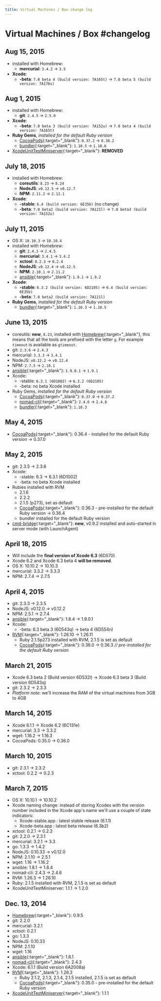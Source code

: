 ```yaml
---
title: Virtual Machines / Box change log
---
```


# Virtual Machines / Box #changelog


## Aug 15, 2015

* installed with Homebrew:
    * __mercurial__: `3.4.2` -> `3.5`
* __Xcode__:
    * __-beta__: `7.0 beta 4 (build version: 7A165t)` -> `7.0 beta 5 (build version: 7A176x)`


## Aug 1, 2015

* installed with Homebrew:
    * __git__: `2.4.5` -> `2.5.0`
* __Xcode__:
    * __-beta__: `7.0 beta 3 (build version: 7A152u)` -> `7.0 beta 4 (build version: 7A165t)`
* __Ruby Gems__, *installed for the default Ruby version*
    * [CocoaPods](http://cocoapods.org/){:target="_blank"}: `0.37.2` -> `0.38.2`
    * [bundler](http://bundler.io/){:target="_blank"}: `1.10.5` -> `1.10.6`
* [XcodeUnitTestMiniserver](https://github.com/bitrise-io/xcodebuild-unittest-miniserver){:target="_blank"}: __REMOVED__


## July 18, 2015

* installed with Homebrew:
    * __coreutils__: `8.23` -> `8.24`
    * __NodeJS__: `v0.12.5` -> `v0.12.7`
    * __NPM__: `2.11.2` -> `2.12.1`
* __Xcode__:
    * __-stable__: `6.4 (build version: 6E35b)` (no change)
    * __-beta__: `7.0 beta2 (build version: 7A121l)` -> `7.0 beta3 (build version: 7A152u)`

## July 11, 2015

* OS X: `10.10.3` -> `10.10.4`
* installed with Homebrew:
    * __git__: `2.4.3` -> `2.4.5`
    * __mercurial__: `3.4.1` -> `3.4.2`
    * __xctool__: `0.2.3` -> `0.2.4`
    * __NodeJS__: `v0.12.4` -> `v0.12.5`
    * __NPM__: `2.10.1` -> `2.11.2`
    * [ansible](http://www.ansible.com/home){:target="_blank"}: `1.9.1` -> `1.9.2`
* __Xcode__:
    * __-stable__: `6.3.2 (build version: 6D2105)` -> `6.4 (build version: 6E35b)`
    * __-beta__: `7.0 beta2 (build version: 7A121l)`
* __Ruby Gems__, *installed for the default Ruby version*
    * [bundler](http://bundler.io/){:target="_blank"}: `1.10.3` -> `1.10.5`


## June 13, 2015

* coreutils: **new**, `8.23`, installed with [Homebrew](http://brew.sh/){:target="_blank"}, this means that all the tools are prefixed with the letter `g`. For example `timeout` is available as `gtimeout`.
* git: `2.3.6` -> `2.4.3`
* mercurial: `3.3.3` -> `3.4.1`
* NodeJS: `v0.12.2` -> `v0.12.4`
* NPM: `2.7.5` -> `2.10.1`
* [ansible](http://www.ansible.com/home){:target="_blank"}: `1.9.0.1` -> `1.9.1`
* Xcode:
  * -stable: `6.3.1 (6D1002)` -> `6.3.2 (6D2105)`
  * -beta: no beta Xcode installed
* Ruby Gems, *installed for the default Ruby version*
  * [CocoaPods](http://cocoapods.org/){:target="_blank"}: `0.37.0` -> `0.37.2`
  * [nomad-cli](http://nomad-cli.com/){:target="_blank"}: `2.4.6` -> `2.4.8`
  * [bundler](http://bundler.io/){:target="_blank"}: `1.10.3`


## May 4, 2015

* [CocoaPods](http://cocoapods.org/){:target="_blank"}: 0.36.4 - installed for the default Ruby version -> 0.37.0


## May 2, 2015

* git: 2.3.5 -> 2.3.6
* Xcode:
  * -stable: 6.3 -> 6.3.1 (6D1002)
  * -beta: no beta Xcode installed
* Rubies installed with RVM
  * 2.1.6
  * 2.2.2
  * 2.1.5 (p273), set as default
  * [CocoaPods](http://cocoapods.org/){:target="_blank"}: 0.36.3 - pre-installed for the default Ruby version -> 0.36.4
  * bundler installed for the default Ruby version
* [cmd-bridge](https://github.com/bitrise-io/cmd-bridge){:target="_blank"}: **new**, v0.9.2 installed and auto-started in server mode (with LaunchAgent)


## April 18, 2015

* Will include the **final version of Xcode 6.3** (6D570)
* Xcode 6.2 and Xcode 6.3 beta 4 **will be removed**.
* OS X: 10.10.2 -> 10.10.3
* mercurial: 3.3.2 -> 3.3.3
* NPM: 2.7.4 -> 2.7.5


## April 4, 2015

* git: 2.3.3 -> 2.3.5
* NodeJS: v0.12.0 -> v0.12.2
* NPM: 2.5.1 -> 2.7.4
* [ansible](http://www.ansible.com/home){:target="_blank"}: 1.8.4 -> 1.9.0.1
* Xcode:
  * -beta: 6.3 beta 3 (6D543q) -> beta 4 (6D554n)
* [RVM](http://rvm.io/){:target="_blank"}: 1.26.10 -> 1.26.11
  * Ruby 2.1.5p273 installed with RVM, 2.1.5 is set as default
  * [CocoaPods](http://cocoapods.org/){:target="_blank"}: 0.36.0 -> 0.36.3 *// pre-installed for the default Ruby version*


## March 21, 2015

* Xcode 6.3 beta 2 (Build version 6D532l) -> Xcode 6.3 beta 3 (Build version 6D543q)
* git: 2.3.2 -> 2.3.3
* *Platform note*: we'll increase the RAM of the virtual machines from 3GB to 4GB


## March 14, 2015

* Xcode 6.1.1 -> Xcode 6.2 (6C131e)
* mercurial: 3.3 -> 3.3.2
* wget: 1.16.2 -> 1.16.3
* CocoaPods: 0.35.0 -> 0.36.0


## March 10, 2015

* git: 2.3.1 -> 2.3.2
* xctool: 0.2.2 -> 0.2.3


## March 7, 2015

* OS X: 10.10.1 -> 10.10.2
* Xcode naming change: instead of storing Xcodes with the version number included in the Xcode app's name we'll use a couple of state indicators:
  * Xcode-stable.app : latest stable release (6.1.1)
  * Xcode-beta.app : latest beta release (6.3b2)
* xctool: 0.2.1 -> 0.2.2
* git: 2.2.0 -> 2.3.1
* mercurial: 3.2.1 -> 3.3
* go: 1.3.3 -> 1.4.2
* NodeJS: 0.10.33 -> v0.12.0
* NPM: 2.1.10 -> 2.5.1
* wget: 1.16 -> 1.16.2
* ansible: 1.8.1 -> 1.8.4
* nomad-cli: 2.4.3 -> 2.4.6
* RVM: 1.26.3 -> 1.26.10
* Ruby: 2.1.5 installed with RVM, 2.1.5 is set as default
* XcodeUnitTestMiniserver: 1.1.1 -> 1.2.0


## Dec. 13, 2014

* [Homebrew](http://brew.sh/){:target="_blank"}: 0.9.5
* git: 2.2.0
* mercurial: 3.2.1
* xctool: 0.2.1
* go: 1.3.3
* NodeJS: 0.10.33
* NPM: 2.1.10
* wget: 1.16
* [ansible](http://www.ansible.com/home){:target="_blank"}: 1.8.1
* [nomad-cli](http://nomad-cli.com/){:target="_blank"}: 2.4.3
* Xcode: 6.1.1 (Build version 6A2008a)
* [RVM](http://rvm.io/){:target="_blank"}: 1.26.3
  * Ruby 2.1.2, 2.1.3, 2.1.4, 2.1.5 installed, 2.1.5 is set as default
  * [CocoaPods](http://cocoapods.org/){:target="_blank"}: 0.35.0 - pre-installed for the default Ruby version
* [XcodeUnitTestMiniserver](https://github.com/bitrise-io/xcodebuild-unittest-miniserver){:target="_blank"}: 1.1.1
